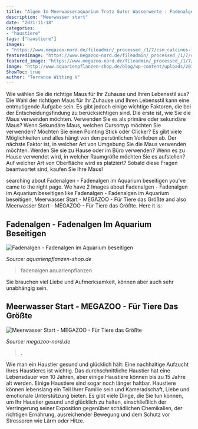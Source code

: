 ```yaml
---
title: "Algen Im Meerwasseraquarium Trotz Guter Wasserwerte : Fadenalgen Aquarienpflanzen"
description: "Meerwasser start"
date: "2021-11-18"
categories:
- "haustiere"
tags: ["haustiere"]
images:
- "https://www.megazoo-nord.de/fileadmin/_processed_/1/7/csm_calcinus-laevimanus-grosscheren-einsiedlerkrebs_033c75baac.jpg"
featuredImage: "https://www.megazoo-nord.de/fileadmin/_processed_/1/7/csm_calcinus-laevimanus-grosscheren-einsiedlerkrebs_033c75baac.jpg"
featured_image: "https://www.megazoo-nord.de/fileadmin/_processed_/1/7/csm_calcinus-laevimanus-grosscheren-einsiedlerkrebs_033c75baac.jpg"
image: "http://www.aquarienpflanzen-shop.de/blog/wp-content/uploads/2017/05/Fadenalgen_titel.jpg"
ShowToc: true
author: "Terrance Witting V"
---
```



Wie wählen Sie die richtige Maus für Ihr Zuhause und Ihren Lebensstil aus?
Die Wahl der richtigen Maus für Ihr Zuhause und Ihren Lebensstil kann eine entmutigende Aufgabe sein. Es gibt jedoch einige wichtige Faktoren, die bei der Entscheidungsfindung zu berücksichtigen sind. Die erste ist, wie Sie die Maus verwenden möchten. Verwenden Sie es als primäre oder sekundäre Maus? Wenn Sekundäre Maus, welchen Cursortyp möchten Sie verwenden? Möchten Sie einen Pointing Stick oder Clicker? Es gibt viele Möglichkeiten und alles hängt von den persönlichen Vorlieben ab. Der nächste Faktor ist, in welcher Art von Umgebung Sie die Maus verwenden möchten. Werden Sie sie zu Hause oder im Büro verwenden? Wenn es zu Hause verwendet wird, in welcher Raumgröße möchten Sie es aufstellen? Auf welcher Art von Oberfläche wird es platziert? Sobald diese Fragen beantwortet sind, kaufen Sie Ihre Maus!

	

		
searching about Fadenalgen - Fadenalgen im Aquarium beseitigen you've came to the right page. We have 2 Images about Fadenalgen - Fadenalgen im Aquarium beseitigen like Fadenalgen - Fadenalgen im Aquarium beseitigen, Meerwasser Start - MEGAZOO - Für Tiere das Größte and also Meerwasser Start - MEGAZOO - Für Tiere das Größte. Here it is:
		
    
## Fadenalgen - Fadenalgen Im Aquarium Beseitigen

<img loading=lazy src="http://www.aquarienpflanzen-shop.de/blog/wp-content/uploads/2017/05/Fadenalgen_titel.jpg" onerror="this.onerror=null;this.src='https://tse3.mm.bing.net/th?id=OIP.OtMyKu1FTfD-aTUpsfGXmQHaEy&amp;pid=15.1';" alt="Fadenalgen - Fadenalgen im Aquarium beseitigen">

_Source: aquarienpflanzen-shop.de_

>fadenalgen aquarienpflanzen. 

	

Sie brauchen viel Liebe und Aufmerksamkeit, können aber auch sehr unabhängig sein.

    
## Meerwasser Start - MEGAZOO - Für Tiere Das Größte

<img loading=lazy src="https://www.megazoo-nord.de/fileadmin/_processed_/1/7/csm_calcinus-laevimanus-grosscheren-einsiedlerkrebs_033c75baac.jpg" onerror="this.onerror=null;this.src='https://tse4.mm.bing.net/th?id=OIP.sW4X6t1qaDdqmd9cqQA6fAHaHa&amp;pid=15.1';" alt="Meerwasser Start - MEGAZOO - Für Tiere das Größte">

_Source: megazoo-nord.de_

>. 

	

Wie man ein Haustier gesund und glücklich hält: Eine nachhaltige Aufzucht Ihres Haustieres ist wichtig.
Das durchschnittliche Haustier hat eine Lebensdauer von 10 Jahren, aber einige Haustiere können bis zu 15 Jahre alt werden. Einige Haustiere sind sogar noch länger haltbar. Haustiere können lebenslang ein Teil Ihrer Familie sein und Kameradschaft, Liebe und emotionale Unterstützung bieten. Es gibt viele Dinge, die Sie tun können, um Ihr Haustier gesund und glücklich zu halten, einschließlich der Verringerung seiner Exposition gegenüber schädlichen Chemikalien, der richtigen Ernährung, ausreichender Bewegung und dem Schutz vor Stressoren wie Lärm oder Hitze.


